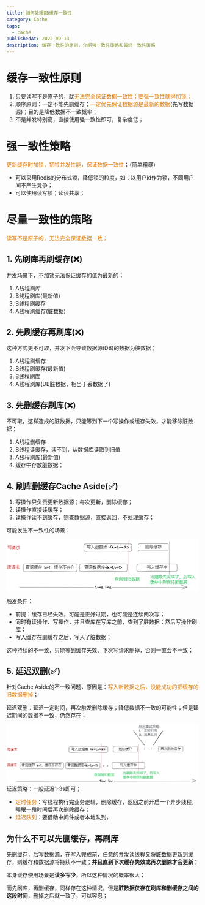 ```yaml
---
title: 如何处理DB缓存一致性
category: Cache
tags:
  - cache
publishedAt: 2022-09-13
description: 缓存一致性的原则，介绍强一致性策略和最终一致性策略
---
```


# 缓存一致性原则

1. 只要读写不是原子的，就<font color="#de7802">无法完全保证</font><font color="#de7802">数据一致性；要强一致性就得加锁；</font>
2. 顺序原则：一定不能先删缓存；<font color="#de7802">一定优先保证数据源是最新的数据</font>(先写数据源)；目的是降低数据不一致概率；
3. 不是并发特别高，直接使用强一致性即可，复杂度低；

# 强一致性策略

<font color="#de7802">更新缓存时加锁，牺牲并发性能，保证数据一致性</font>；（简单粗暴）

- 可以采用Redis的分布式锁，降低锁的粒度，如：以用户id作为锁，不同用户间不产生竞争；
- 可以使用读写锁；读读共享；

# 尽量一致性的策略

<font color="#de7802">读写不是原子的，无法完全保证数据一致；</font>
## 1. 先刷库再刷缓存(❌)

并发场景下，不加锁无法保证缓存的值为最新的；

1. A线程刷库
2. B线程刷库(最新值)
3. B线程刷缓存
4. A线程刷缓存(脏数据)
  
## 2. 先刷缓存再刷库(❌)

这种方式更不可取，并发下会导致数据源(DB)的数据为脏数据；

1. A线程刷缓存
2. B线程刷缓存(最新值)
3. B线程刷库
4. A线程刷库(DB脏数据，相当于丢数据了)
  
## 3. 先删缓存刷库(❌)

不可取，这样造成的脏数据，只能等到下一个写操作或缓存失效，才能移除脏数据；

1. A线程删缓存
2. B线程读缓存，读不到，从数据库读取到旧值
3. A线程刷库(最新值)
4. 缓存中存放脏数据；


## 4. 刷库删缓存Cache Aside(✅)

1. 写操作只负责更新数据源；每次更新，删除缓存；
2. 读操作直接读缓存；
3. 读操作读不到缓存，则查数据源，直接返回，不处理缓存；

可能发生不一致性的场景：

![](/images/cache-CacheAside.png)

触发条件：
- 前提：缓存已经失效，可能是正好过期，也可能是连续两次写；
- 同时有读操作、写操作，并且查库在写库之前，查到了脏数据；然后写操作刷库；
- 写入缓存在删缓存之后，写入了脏数据；

这种持续的不一致，只能等到缓存失效、下次写请求删掉，否则一直会不一致；

## 5. 延迟双删(✅)

针对Cache Aside的不一致问题，原因是：<font color="#de7802">写入新数据之后，没能成功的把缓存的旧数据删掉</font>；

延迟双删：延迟一定时间，再次触发删除缓存；降低数据不一致的可能性；但是延迟期间的数据不一致，仍然存在；

![](/images/cache-DoubleDelete.png)
延迟策略：一般延迟1-3s即可；
- <font color="#de7802">定时任务</font>：写线程执行完业务逻辑，删除缓存，返回之前开启一个异步线程，睡眠一段时间后再次删除缓存；
- <font color="#de7802">延迟队列</font>：要借助中间件或者本地队列，
  

## 为什么不可以先删缓存，再刷库


先删缓存，后写数据源，在写入完成前，任意的并发读线程又将脏数据更新到缓存，则缓存和数据源将持续不一致；**并且直到下次缓存失效或再次删除才会更新**；

本身缓存使用场景是**读多写少**，所以这种情况的概率很大；

而先刷库，再删缓存，同样存在这种情况，但是**脏数据仅存在刷库和删缓存之间的这段时间**，删掉之后就一致了，可以容忍；
